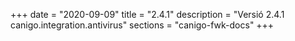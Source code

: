 +++
date        = "2020-09-09"
title       = "2.4.1"
description = "Versió 2.4.1 canigo.integration.antivirus"
sections    = "canigo-fwk-docs"
+++
